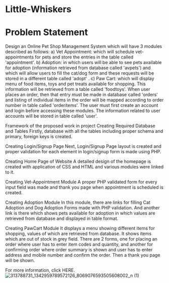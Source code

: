 # Little-Whiskers
# Problem Statement
Design an Online Pet Shop Management System which will have 3 modules described as follows: a) Vet Appointment: which will schedule vet-appointments for pets and store the entries in the table called 'appointment'. b) Adoption: in which users will be able to see pets available for adoption (information retrieved from database called 'avpets') and which will allow users to fill the cat/dog form and these requests will be stored in a different table called 'adopt' . c) Paw Cart: which will display menu of food items, toys and pet treats available for shopping. This information will be retrieved from a table called 'foodtoys'. When user places an order, then that entry must be made in database called 'orders' and listing of individual items in the order will be mapped according to order number in table called 'orderitems'. The user must first create an account and login before accessing these modules. The information related to user accounts will be stored in table called 'user'.

Framework of the proposed work in project
Creating Required Database and Tables Firstly, database with all the tables including proper schema and primary, foreign keys is created.

Creating Login/Signup Page Next, Login/Signup Page layout is created and proper validation for each element in login/signup form is made using PHP.

Creating Home Page of Website A detailed design of the homepage is created with application of CSS and HTML and various modules were linked to it.

Creating Vet-Appointment Module A proper PHP validated form for every input field was made and thank you page when appointment is scheduled is created.

Creating Adoption Module In this module, there are links for filling Cat Adoption and Dog Adoption Forms made with PHP validation. And another link is there which shows pets available for adoption in which values are retrieved from database and displayed in table format.

Creating PawCart Module It displays a menu showing different items for shopping, values of which are retrieved from database. It shows items which are out of stock in grey field. There are 2 forms, one for placing an order where user has to enter item codes and quantity, and another for confirming order where order summary is shown and user has to enter address and mobile number and confirm the order. Then a thank you page will be shown.

For more information, click HERE.
![313788731_1342959789572126_8069076593505608002_n (1)](https://user-images.githubusercontent.com/93071572/206863371-2609a65e-12d3-44e6-a00a-9ec260c38768.jpg)
